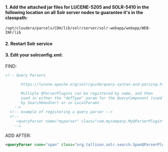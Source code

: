 #### 1. Add the attached jar files for LUCENE-5205 and SOLR-5410 in the following location on all Solr server nodes to guarantee it's in the classpath:
`/opt/cloudera/parcels/CDH/lib/solr/server/solr-webapp/webapp/WEB-INF/lib`

#### 2. Restart Solr service

#### 3. Edit your solrconfig.xml:

FIND:
```xml
<!-- Query Parsers

       https://lucene.apache.org/solr/guide/query-syntax-and-parsing.html

       Multiple QParserPlugins can be registered by name, and then
       used in either the "defType" param for the QueryComponent (used
       by SearchHandler) or in LocalParams
    -->
  <!-- example of registering a query parser -->
  <!--
     <queryParser name="myparser" class="com.mycompany.MyQParserPlugin"/>
    -->
```

ADD AFTER:
```xml
<queryParser name="span" class="org.tallison.solr.search.SpanQParserPlugin" />
```
